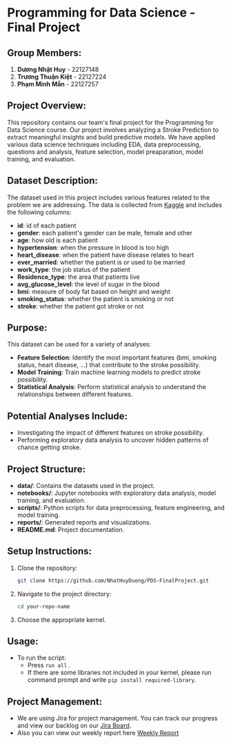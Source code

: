 # Programming for Data Science - Final Project

## Group Members:
1. **Dương Nhật Huy** - 22127148
2. **Trương Thuận Kiệt** - 22127224
3. **Phạm Minh Mẫn** - 22127257

## Project Overview:
This repository contains our team's final project for the Programming for Data Science course. Our project involves analyzing a Stroke Prediction to extract meaningful insights and build predictive models. We have applied various data science techniques including EDA, data preprocessing, questions and analysis, feature selection, model preaparation, model training, and evaluation.

## Dataset Description:
The dataset used in this project includes various features related to the problem we are addressing. The data is collected from [Kaggle](https://www.kaggle.com/datasets/fedesoriano/stroke-prediction-dataset/data) and includes the following columns:

- **id**: id of each patient
- **gender**: each patient's gender can be male, female and other
- **age**: how old is each patient
- **hypertension**: when the pressure in blood is too high
- **heart_disease**:  when the patient have disease relates to heart
- **ever_married**: whether the patient is or used to be married
- **work_type**: the job status of the patient
- **Residence_type**: the area that patients live
- **avg_glucose_level**: the level of sugar in the blood
- **bmi**: measure of body fat based on height and weight
- **smoking_status**: whether the patient is smoking or not
- **stroke**: whether the patient got stroke or not

## Purpose:
This dataset can be used for a variety of analyses:

- **Feature Selection**: Identify the most important features (bmi, smoking status, heart disease, ...) that contribute to the stroke possibility.
- **Model Training**: Train machine learning models to predict stroke possibility.
- **Statistical Analysis**: Perform statistical analysis to understand the relationships between different features.

## Potential Analyses Include:
- Investigating the impact of different features on stroke possibility.
- Performing exploratory data analysis to uncover hidden patterns of chance getting stroke.

## Project Structure:
- **data/**: Contains the datasets used in the project.
- **notebooks/**: Jupyter notebooks with exploratory data analysis, model training, and evaluation.
- **scripts/**: Python scripts for data preprocessing, feature engineering, and model training.
- **reports/**: Generated reports and visualizations.
- **README.md**: Project documentation.

## Setup Instructions:
1. Clone the repository:
    ```sh
    git clone https://github.com/NhatHuyDuong/PDS-FinalProject.git
    ```
2. Navigate to the project directory:
    ```sh
    cd your-repo-name
    ```
3. Choose the appropriate kernel.

## Usage:
- To run the script:
    + Press `run all` .
    + If there are some libraries not included in your kernel, please run command prompt and write `pip install required-library`.

## Project Management:
- We are using Jira for project management. You can track our progress and view our backlog on our [Jira Board](https://truongthuankiet1990.atlassian.net/jira/software/projects/DSPROG/boards/1/backlog).
- Also you can view our weekly report here [Weekly Report](https://docs.google.com/spreadsheets/d/1EBzu9Ba2m1Y7ebredIADUoYvHyVAzCdMSyuH5lSVE6k/edit?gid=0#gid=0)


